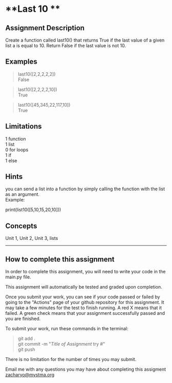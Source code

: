 # **Last 10 **  

## **Assignment Description**  
Create a function called last10() that returns True if the last value of a given list a is equal to 10. Return False if the last value is not 10.

## **Examples**  
>last10([2,2,2,2,2])  
False  

>last10([2,2,2,2,10])  
True  

>last10([45,345,22,117,10])  
True  

## **Limitations**  
1 function  
1 list  
0 for loops  
1 if  
1 else  

## **Hints**  
you can send a list into a function by simply calling the function with the list as an argument.  
Example:  

print(list10([5,10,15,20,10]))

## **Concepts**  
Unit 1, Unit 2, Unit 3, lists

---

## **How to complete this assignment**
In order to complete this assignment, you will need to write your code in the main.py file.

This assignment will automatically be tested and graded upon completion.

Once you submit your work, you can see if your code passed or failed by going to the "Actions" page of your github repository for this assignment. It may take a few minutes for the test to finish running. A red X means that it failed. A green check means that your assignment successfully passed and you are finished.

To submit your work, run these commands in the terminal: 
>git add .  
git commit -m "*Title of Assignment* try #"  
git push  

There is no limitation for the number of times you may submit.

Email me with any questions you may have about completing this assigment  
zacharyo@mystma.org
